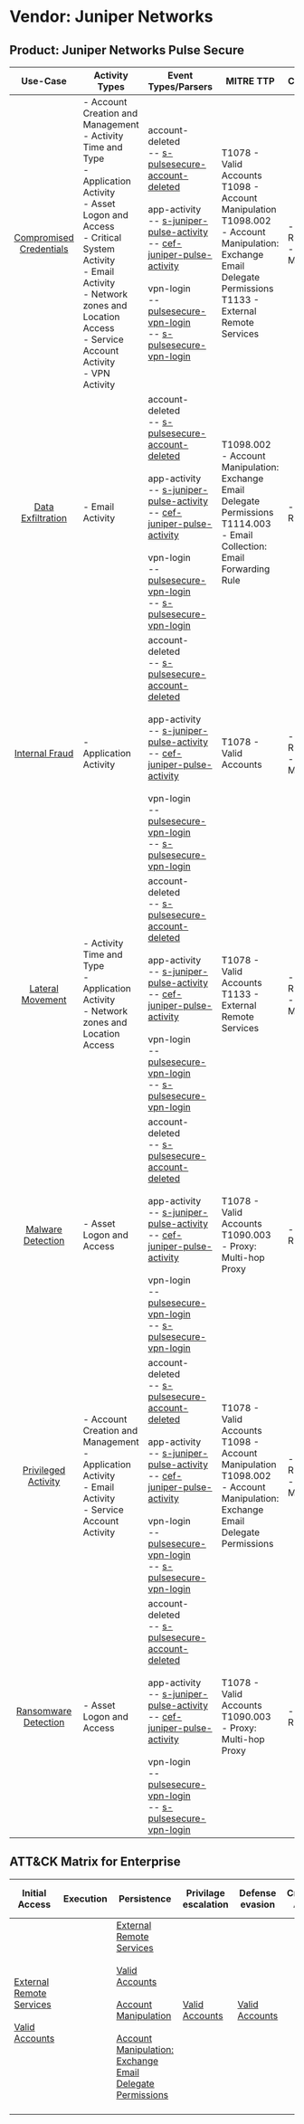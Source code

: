 Vendor: Juniper Networks
========================
Product: Juniper Networks Pulse Secure
--------------------------------------
|                                 Use-Case                                  | Activity Types                                                                                                                                                                                                                                                | Event Types/Parsers                                                                                                                                                                                                                                                                                                                                                                                                                                                                                                       | MITRE TTP                                                                                                                                                               | Content                    |
|:-------------------------------------------------------------------------:| ------------------------------------------------------------------------------------------------------------------------------------------------------------------------------------------------------------------------------------------------------------- | ------------------------------------------------------------------------------------------------------------------------------------------------------------------------------------------------------------------------------------------------------------------------------------------------------------------------------------------------------------------------------------------------------------------------------------------------------------------------------------------------------------------------- | ----------------------------------------------------------------------------------------------------------------------------------------------------------------------- | -------------------------- |
| [Compromised Credentials](../UseCases/usecase_compromised_credentials.md) | - Account Creation and Management<br>- Activity Time  and Type<br>- Application Activity<br>- Asset Logon and Access<br>- Critical System Activity<br>- Email Activity<br>- Network zones and Location Access<br>- Service Account Activity<br>- VPN Activity |  account-deleted<br> -- [s-pulsesecure-account-deleted](../Parsers/parserContent_s-pulsesecure-account-deleted.md)<br><br> app-activity<br> -- [s-juniper-pulse-activity](../Parsers/parserContent_s-juniper-pulse-activity.md)<br> -- [cef-juniper-pulse-activity](../Parsers/parserContent_cef-juniper-pulse-activity.md)<br><br> vpn-login<br> -- [pulsesecure-vpn-login](../Parsers/parserContent_pulsesecure-vpn-login.md)<br> -- [s-pulsesecure-vpn-login](../Parsers/parserContent_s-pulsesecure-vpn-login.md)<br> | T1078 - Valid Accounts<br>T1098 - Account Manipulation<br>T1098.002 - Account Manipulation: Exchange Email Delegate Permissions<br>T1133 - External Remote Services<br> |  - 41 Rules<br> - 5 Models |
|       [Data Exfiltration](../UseCases/usecase_data_exfiltration.md)       | - Email Activity                                                                                                                                                                                                                                              |  account-deleted<br> -- [s-pulsesecure-account-deleted](../Parsers/parserContent_s-pulsesecure-account-deleted.md)<br><br> app-activity<br> -- [s-juniper-pulse-activity](../Parsers/parserContent_s-juniper-pulse-activity.md)<br> -- [cef-juniper-pulse-activity](../Parsers/parserContent_cef-juniper-pulse-activity.md)<br><br> vpn-login<br> -- [pulsesecure-vpn-login](../Parsers/parserContent_pulsesecure-vpn-login.md)<br> -- [s-pulsesecure-vpn-login](../Parsers/parserContent_s-pulsesecure-vpn-login.md)<br> | T1098.002 - Account Manipulation: Exchange Email Delegate Permissions<br>T1114.003 - Email Collection: Email Forwarding Rule<br>                                        |  - 3 Rules<br>             |
|          [Internal Fraud](../UseCases/usecase_internal_fraud.md)          | - Application Activity                                                                                                                                                                                                                                        |  account-deleted<br> -- [s-pulsesecure-account-deleted](../Parsers/parserContent_s-pulsesecure-account-deleted.md)<br><br> app-activity<br> -- [s-juniper-pulse-activity](../Parsers/parserContent_s-juniper-pulse-activity.md)<br> -- [cef-juniper-pulse-activity](../Parsers/parserContent_cef-juniper-pulse-activity.md)<br><br> vpn-login<br> -- [pulsesecure-vpn-login](../Parsers/parserContent_pulsesecure-vpn-login.md)<br> -- [s-pulsesecure-vpn-login](../Parsers/parserContent_s-pulsesecure-vpn-login.md)<br> | T1078 - Valid Accounts<br>                                                                                                                                              |  - 13 Rules<br> - 1 Models |
|        [Lateral Movement](../UseCases/usecase_lateral_movement.md)        | - Activity Time  and Type<br>- Application Activity<br>- Network zones and Location Access                                                                                                                                                                    |  account-deleted<br> -- [s-pulsesecure-account-deleted](../Parsers/parserContent_s-pulsesecure-account-deleted.md)<br><br> app-activity<br> -- [s-juniper-pulse-activity](../Parsers/parserContent_s-juniper-pulse-activity.md)<br> -- [cef-juniper-pulse-activity](../Parsers/parserContent_cef-juniper-pulse-activity.md)<br><br> vpn-login<br> -- [pulsesecure-vpn-login](../Parsers/parserContent_pulsesecure-vpn-login.md)<br> -- [s-pulsesecure-vpn-login](../Parsers/parserContent_s-pulsesecure-vpn-login.md)<br> | T1078 - Valid Accounts<br>T1133 - External Remote Services<br>                                                                                                          |  - 6 Rules<br> - 1 Models  |
|       [Malware Detection](../UseCases/usecase_malware_detection.md)       | - Asset Logon and Access                                                                                                                                                                                                                                      |  account-deleted<br> -- [s-pulsesecure-account-deleted](../Parsers/parserContent_s-pulsesecure-account-deleted.md)<br><br> app-activity<br> -- [s-juniper-pulse-activity](../Parsers/parserContent_s-juniper-pulse-activity.md)<br> -- [cef-juniper-pulse-activity](../Parsers/parserContent_cef-juniper-pulse-activity.md)<br><br> vpn-login<br> -- [pulsesecure-vpn-login](../Parsers/parserContent_pulsesecure-vpn-login.md)<br> -- [s-pulsesecure-vpn-login](../Parsers/parserContent_s-pulsesecure-vpn-login.md)<br> | T1078 - Valid Accounts<br>T1090.003 - Proxy: Multi-hop Proxy<br>                                                                                                        |  - 3 Rules<br>             |
|     [Privileged Activity](../UseCases/usecase_privileged_activity.md)     | - Account Creation and Management<br>- Application Activity<br>- Email Activity<br>- Service Account Activity                                                                                                                                                 |  account-deleted<br> -- [s-pulsesecure-account-deleted](../Parsers/parserContent_s-pulsesecure-account-deleted.md)<br><br> app-activity<br> -- [s-juniper-pulse-activity](../Parsers/parserContent_s-juniper-pulse-activity.md)<br> -- [cef-juniper-pulse-activity](../Parsers/parserContent_cef-juniper-pulse-activity.md)<br><br> vpn-login<br> -- [pulsesecure-vpn-login](../Parsers/parserContent_pulsesecure-vpn-login.md)<br> -- [s-pulsesecure-vpn-login](../Parsers/parserContent_s-pulsesecure-vpn-login.md)<br> | T1078 - Valid Accounts<br>T1098 - Account Manipulation<br>T1098.002 - Account Manipulation: Exchange Email Delegate Permissions<br>                                     |  - 6 Rules<br> - 1 Models  |
|    [Ransomware Detection](../UseCases/usecase_ransomware_detection.md)    | - Asset Logon and Access                                                                                                                                                                                                                                      |  account-deleted<br> -- [s-pulsesecure-account-deleted](../Parsers/parserContent_s-pulsesecure-account-deleted.md)<br><br> app-activity<br> -- [s-juniper-pulse-activity](../Parsers/parserContent_s-juniper-pulse-activity.md)<br> -- [cef-juniper-pulse-activity](../Parsers/parserContent_cef-juniper-pulse-activity.md)<br><br> vpn-login<br> -- [pulsesecure-vpn-login](../Parsers/parserContent_pulsesecure-vpn-login.md)<br> -- [s-pulsesecure-vpn-login](../Parsers/parserContent_s-pulsesecure-vpn-login.md)<br> | T1078 - Valid Accounts<br>T1090.003 - Proxy: Multi-hop Proxy<br>                                                                                                        |  - 3 Rules<br>             |

ATT&CK Matrix for Enterprise
----------------------------
| Initial Access                                                                                                                                   | Execution | Persistence                                                                                                                                                                                                                                                                                                                                 | Privilage escalation                                                | Defense evasion                                                     | Credential Access | Discovery | Lateral Movement | Collection                                                                                                                                                            | Command and Control                                                                                                                       | Exfiltration | Impact |
| ------------------------------------------------------------------------------------------------------------------------------------------------ | --------- | ------------------------------------------------------------------------------------------------------------------------------------------------------------------------------------------------------------------------------------------------------------------------------------------------------------------------------------------- | ------------------------------------------------------------------- | ------------------------------------------------------------------- | ----------------- | --------- | ---------------- | --------------------------------------------------------------------------------------------------------------------------------------------------------------------- | ----------------------------------------------------------------------------------------------------------------------------------------- | ------------ | ------ |
| [External Remote Services](https://attack.mitre.org/techniques/T1133)<br><br>[Valid Accounts](https://attack.mitre.org/techniques/T1078)<br><br> |           | [External Remote Services](https://attack.mitre.org/techniques/T1133)<br><br>[Valid Accounts](https://attack.mitre.org/techniques/T1078)<br><br>[Account Manipulation](https://attack.mitre.org/techniques/T1098)<br><br>[Account Manipulation: Exchange Email Delegate Permissions](https://attack.mitre.org/techniques/T1098/002)<br><br> | [Valid Accounts](https://attack.mitre.org/techniques/T1078)<br><br> | [Valid Accounts](https://attack.mitre.org/techniques/T1078)<br><br> |                   |           |                  | [Email Collection](https://attack.mitre.org/techniques/T1114)<br><br>[Email Collection: Email Forwarding Rule](https://attack.mitre.org/techniques/T1114/003)<br><br> | [Proxy: Multi-hop Proxy](https://attack.mitre.org/techniques/T1090/003)<br><br>[Proxy](https://attack.mitre.org/techniques/T1090)<br><br> |              |        |
